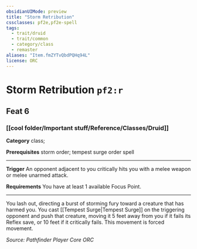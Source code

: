 ```yaml
---
obsidianUIMode: preview
title: "Storm Retribution"
cssclasses: pf2e,pf2e-spell
tags:
  - trait/druid
  - trait/common
  - category/class
  - remaster
aliases: "Item.fmZYTvQbdPQHq94L"
license: ORC
---
```

# Storm Retribution `pf2:r`
## Feat 6
### [[cool folder/Important stuff/Reference/Classes/Druid]]

**Category** class; 



**Prerequisites** storm order; tempest surge order spell
* * *
**Trigger** An opponent adjacent to you critically hits you with a melee weapon or melee unarmed attack.

**Requirements** You have at least 1 available Focus Point.

* * *

You lash out, directing a burst of storming fury toward a creature that has harmed you. You cast [[Tempest Surge|Tempest Surge]] on the triggering opponent and push that creature, moving it 5 feet away from you if it fails its Reflex save, or 10 feet if it critically fails. This movement is forced movement.

*Source: Pathfinder Player Core*
*ORC*